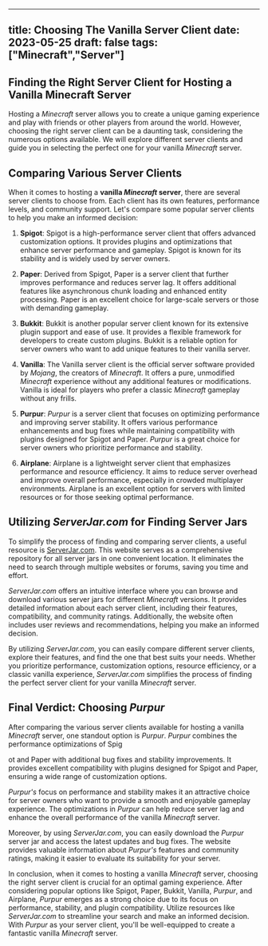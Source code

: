  ---
title: Choosing The Vanilla Server Client
date: 2023-05-25
draft: false
tags: ["Minecraft","Server"]
---
## Finding the Right Server Client for Hosting a Vanilla Minecraft Server

Hosting a *Minecraft* server allows you to create a unique gaming experience and play with friends or other players from around the world. However, choosing the right server client can be a daunting task, considering the numerous options available. We will explore different server clients and guide you in selecting the perfect one for your vanilla *Minecraft* server.

## Comparing Various Server Clients

When it comes to hosting a **vanilla *Minecraft* server**, there are several server clients to choose from. Each client has its own features, performance levels, and community support. Let's compare some popular server clients to help you make an informed decision:

1. **Spigot**: Spigot is a high-performance server client that offers advanced customization options. It provides plugins and optimizations that enhance server performance and gameplay. Spigot is known for its stability and is widely used by server owners.

2. **Paper**: Derived from Spigot, Paper is a server client that further improves performance and reduces server lag. It offers additional features like asynchronous chunk loading and enhanced entity processing. Paper is an excellent choice for large-scale servers or those with demanding gameplay.

3. **Bukkit**: Bukkit is another popular server client known for its extensive plugin support and ease of use. It provides a flexible framework for developers to create custom plugins. Bukkit is a reliable option for server owners who want to add unique features to their vanilla server.

4. **Vanilla**: The Vanilla server client is the official server software provided by *Mojang*, the creators of *Minecraft*. It offers a pure, unmodified *Minecraft* experience without any additional features or modifications. Vanilla is ideal for players who prefer a classic *Minecraft* gameplay without any frills.

5. **Purpur**: *Purpur* is a server client that focuses on optimizing performance and improving server stability. It offers various performance enhancements and bug fixes while maintaining compatibility with plugins designed for Spigot and Paper. *Purpur* is a great choice for server owners who prioritize performance and stability.

6. **Airplane**: Airplane is a lightweight server client that emphasizes performance and resource efficiency. It aims to reduce server overhead and improve overall performance, especially in crowded multiplayer environments. Airplane is an excellent option for servers with limited resources or for those seeking optimal performance.

## Utilizing *ServerJar.com* for Finding Server Jars

To simplify the process of finding and comparing server clients, a useful resource is [ServerJar.com](https://www.serverjar.com). This website serves as a comprehensive repository for all server jars in one convenient location. It eliminates the need to search through multiple websites or forums, saving you time and effort.

*ServerJar.com* offers an intuitive interface where you can browse and download various server jars for different *Minecraft* versions. It provides detailed information about each server client, including their features, compatibility, and community ratings. Additionally, the website often includes user reviews and recommendations, helping you make an informed decision.

By utilizing *ServerJar.com*, you can easily compare different server clients, explore their features, and find the one that best suits your needs. Whether you prioritize performance, customization options, resource efficiency, or a classic vanilla experience, *ServerJar.com* simplifies the process of finding the perfect server client for your vanilla *Minecraft* server.

## Final Verdict: Choosing *Purpur*

After comparing the various server clients available for hosting a vanilla *Minecraft* server, one standout option is *Purpur*. *Purpur* combines the performance optimizations of Spig

ot and Paper with additional bug fixes and stability improvements. It provides excellent compatibility with plugins designed for Spigot and Paper, ensuring a wide range of customization options.

*Purpur's* focus on performance and stability makes it an attractive choice for server owners who want to provide a smooth and enjoyable gameplay experience. The optimizations in *Purpur* can help reduce server lag and enhance the overall performance of the vanilla *Minecraft* server.

Moreover, by using *ServerJar.com*, you can easily download the *Purpur* server jar and access the latest updates and bug fixes. The website provides valuable information about *Purpur's* features and community ratings, making it easier to evaluate its suitability for your server.

In conclusion, when it comes to hosting a vanilla *Minecraft* server, choosing the right server client is crucial for an optimal gaming experience. After considering popular options like Spigot, Paper, Bukkit, Vanilla, *Purpur*, and Airplane, *Purpur* emerges as a strong choice due to its focus on performance, stability, and plugin compatibility. Utilize resources like *ServerJar.com* to streamline your search and make an informed decision. With *Purpur* as your server client, you'll be well-equipped to create a fantastic vanilla *Minecraft* server.

